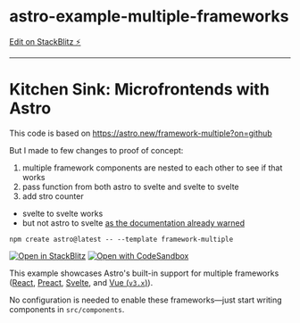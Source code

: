 # astro-example-multiple-frameworks

[Edit on StackBlitz ⚡️](https://stackblitz.com/edit/github-tkuvgl)

---

# Kitchen Sink: Microfrontends with Astro

This code is based on https://astro.new/framework-multiple?on=github

But I made to few changes to proof of concept:

1. multiple framework components are nested to each other to see if that works
2. pass function from both astro to svelte and svelte to svelte
3. add stro counter

- svelte to svelte works
- but not astro to svelte [as the documentation already warned](https://docs.astro.build/en/core-concepts/framework-components/#passing-props-to-framework-components)

```
npm create astro@latest -- --template framework-multiple
```

[![Open in StackBlitz](https://developer.stackblitz.com/img/open_in_stackblitz.svg)](https://stackblitz.com/github/withastro/astro/tree/latest/examples/framework-multiple)
[![Open with CodeSandbox](https://assets.codesandbox.io/github/button-edit-lime.svg)](https://codesandbox.io/s/github/withastro/astro/tree/latest/examples/framework-multiple)

This example showcases Astro's built-in support for multiple frameworks ([React](https://reactjs.org), [Preact](https://preactjs.com), [Svelte](https://svelte.dev), and [Vue (`v3.x`)](https://v3.vuejs.org/)).

No configuration is needed to enable these frameworks—just start writing components in `src/components`.
